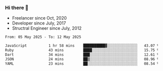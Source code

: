 ### Hi there 👋

- Freelancer since Oct, 2020
- Developer since July, 2017
- Structral Engineer since July, 2012

<!--START_SECTION:waka-->

```txt
From: 05 May 2025 - To: 12 May 2025

JavaScript          1 hr 58 mins    ██████████▓░░░░░░░░░░░░░░   43.07 %
Ruby                43 mins         ████░░░░░░░░░░░░░░░░░░░░░   15.75 %
Dart                34 mins         ███░░░░░░░░░░░░░░░░░░░░░░   12.61 %
JSON                24 mins         ██▒░░░░░░░░░░░░░░░░░░░░░░   08.96 %
YAML                23 mins         ██░░░░░░░░░░░░░░░░░░░░░░░   08.54 %
```

<!--END_SECTION:waka-->
